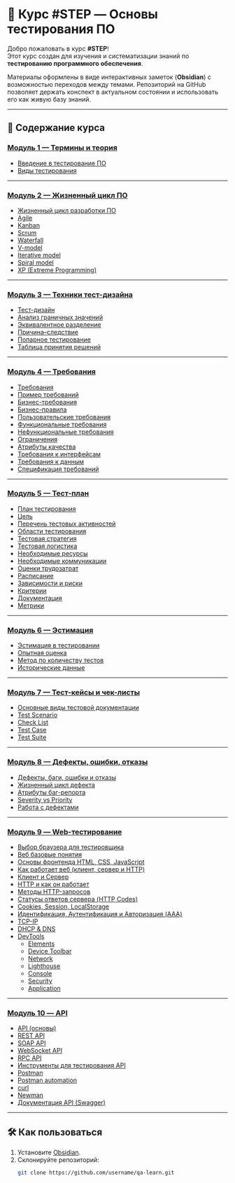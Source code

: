 # 📘 Курс #STEP — Основы тестирования ПО

Добро пожаловать в курс **#STEP**!  
Этот курс создан для изучения и систематизации знаний по **тестированию программного обеспечения**.  

Материалы оформлены в виде интерактивных заметок (**Obsidian**) с возможностью переходов между темами. Репозиторий на GitHub позволяет держать конспект в актуальном состоянии и использовать его как живую базу знаний.

---

## 🚀 Содержание курса

### [Модуль 1 — Термины и теория](./Модуль_1_Термины_и_теория)
- [Введение в тестирование ПО](./Модуль_1_Термины_и_теория/1_Введение%20в%20тестирование%20ПО.md)  
- [Виды тестирования](./Модуль_1_Термины_и_теория/2_Виды%20тестирования.md)  

---

### [Модуль 2 — Жизненный цикл ПО](./Модуль_2_Жизненный_цикл_ПО)
- [Жизненный цикл разработки ПО](./Модуль_2_Жизненный_цикл_ПО/1_Жизненный%20цикл%20разработки%20ПО.md)  
- [Agile](./Модуль_2_Жизненный_цикл_ПО/2_Agile.md)  
- [Kanban](./Модуль_2_Жизненный_цикл_ПО/4_Kanban.md)  
- [Scrum](./Модуль_2_Жизненный_цикл_ПО/3_Scrum.md)  
- [Waterfall](./Модуль_2_Жизненный_цикл_ПО/5_Waterfall.md)  
- [V-model](./Модуль_2_Жизненный_цикл_ПО/10_V-model.md)  
- [Iterative model](./Модуль_2_Жизненный_цикл_ПО/8_Iterative%20model.md)  
- [Spiral model](./Модуль_2_Жизненный_цикл_ПО/9_Spiral%20model.md)  
- [XP (Extreme Programming)](./Модуль_2_Жизненный_цикл_ПО/6_XP%20(eXtreme%20Programming).md)  

---

### [Модуль 3 — Техники тест-дизайна](./Модуль_3_Техники_Тест_дизайна)
- [Тест-дизайн](./Модуль_3_Техники_Тест_дизайна/1_Тест-дизайн.md)  
- [Анализ граничных значений](./Модуль_3_Техники_Тест_дизайна/3_Анализ%20граничных%20значений.md)  
- [Эквивалентное разделение](./Модуль_3_Техники_Тест_дизайна/2_Эквивалентное%20разделение.md)  
- [Причина–следствие](./Модуль_3_Техники_Тест_дизайна/4_Причина%20Следствие.md)  
- [Попарное тестирование](./Модуль_3_Техники_Тест_дизайна/5_Попарное%20тестирование.md)  
- [Таблица принятия решений](./Модуль_3_Техники_Тест_дизайна/6_Таблица%20принятия%20решений.md)  

---

### [Модуль 4 — Требования](./Модуль_4_Требования)
- [Требования](./Модуль_4_Требования/1_Требования.md)  
- [Пример требований](./Модуль_4_Требования/1,5_Пример%20Требований.md)  
- [Бизнес-требования](./Модуль_4_Требования/2_Бизнес-требования.md)  
- [Бизнес-правила](./Модуль_4_Требования/7_Бизнес-правила.md)  
- [Пользовательские требования](./Модуль_4_Требования/3_Пользовательские%20требования.md)  
- [Функциональные требования](./Модуль_4_Требования/4_Функциональные%20требования.md)  
- [Нефункциональные требования](./Модуль_4_Требования/5_Нефункциональные%20требования.md)  
- [Ограничения](./Модуль_4_Требования/6_Ограничения.md)  
- [Атрибуты качества](./Модуль_4_Требования/8_Атрибуты%20качества.md)  
- [Требования к интерфейсам](./Модуль_4_Требования/9_Требования%20к%20интерфейсам.md)  
- [Требования к данным](./Модуль_4_Требования/10_Требования%20к%20данным.md)  
- [Спецификация требований](./Модуль_4_Требования/11_Спецификация%20требований.md)  

---

### [Модуль 5 — Тест-план](./Модуль_5_Тест_план)
- [План тестирования](./Модуль_5_Тест_план/1_План%20тестирования.md)  
- [Цель](./Модуль_5_Тест_план/2_Цель.md)  
- [Перечень тестовых активностей](./Модуль_5_Тест_план/3_Перечень%20тестовых%20активностей.md)  
- [Области тестирования](./Модуль_5_Тест_план/4_Области%20тестирования.md)  
- [Тестовая стратегия](./Модуль_5_Тест_план/5_Тестовая%20стратегия.md)  
- [Тестовая логистика](./Модуль_5_Тест_план/6_Тестовая%20логистика.md)  
- [Необходимые ресурсы](./Модуль_5_Тест_план/7_Необходимые%20ресурсы.md)  
- [Необходимые коммуникации](./Модуль_5_Тест_план/8_Необходимые%20коммуникации.md)  
- [Оценки трудозатрат](./Модуль_5_Тест_план/9_Оценки%20трудозатрат.md)  
- [Расписание](./Модуль_5_Тест_план/10_Расписание.md)  
- [Зависимости и риски](./Модуль_5_Тест_план/11_Зависимости%20и%20риски.md)  
- [Критерии](./Модуль_5_Тест_план/12_Критерии.md)  
- [Документация](./Модуль_5_Тест_план/13_Документация.md)  
- [Метрики](./Модуль_5_Тест_план/14_Метрики.md)  

---

### [Модуль 6 — Эстимация](./Модуль_6_Эстимация)
- [Эстимация в тестировании](./Модуль_6_Эстимация/1_Эстимация%20в%20тестировании.md)  
- [Опытная оценка](./Модуль_6_Эстимация/2_Опытная%20оценка.md)  
- [Метод по количеству тестов](./Модуль_6_Эстимация/3_Метод%20по%20количеству%20тестов.md)  
- [Исторические данные](./Модуль_6_Эстимация/4_Исторические%20данные.md)  

---

### [Модуль 7 — Тест-кейсы и чек-листы](./Модуль_7_Тест_кейс_и_Чек_лист)
- [Основные виды тестовой документации](./Модуль_7_Тест_кейс_и_Чек_лист/1_Основные%20виды%20тестовой%20документации.md)  
- [Test Scenario](./Модуль_7_Тест_кейс_и_Чек_лист/2_Test%20Scenario.md)  
- [Check List](./Модуль_7_Тест_кейс_и_Чек_лист/3_Check%20List.md)  
- [Test Case](./Модуль_7_Тест_кейс_и_Чек_лист/4_Test%20Case.md)  
- [Test Suite](./Модуль_7_Тест_кейс_и_Чек_лист/5_Test%20Suite.md)  

---

### [Модуль 8 — Дефекты, ошибки, отказы](./Модуль_8_Дефекты_Ошибки_Отказы)
- [Дефекты, баги, ошибки и отказы](./Модуль_8_Дефекты_Ошибки_Отказы/1_Дефекты,%20баги,%20ошибки%20и%20отказы.md)  
- [Жизненный цикл дефекта](./Модуль_8_Дефекты_Ошибки_Отказы/2_Жизненный%20цикл%20дефекта.md)  
- [Атрибуты баг-репорта](./Модуль_8_Дефекты_Ошибки_Отказы/3_Атрибуты%20баг-репорта.md)  
- [Severity vs Priority](./Модуль_8_Дефекты_Ошибки_Отказы/4_Severity%20vs%20Priority.md)  
- [Работа с дефектами](./Модуль_8_Дефекты_Ошибки_Отказы/5_Работа%20с%20дефектами.md)  

---

### [Модуль 9 — Web-тестирование](./Модуль_9_WEB)
- [Выбор браузера для тестировщика](./Модуль_9_WEB/1_Выбор%20браузера%20для%20тестировщика.md)  
- [Веб базовые понятия](./Модуль_9_WEB/2_Веб%20Базовые%20понятия.md)  
- [Основы фронтенда HTML, CSS, JavaScript](./Модуль_9_WEB/3_Основы%20фронтенда%20HTML,%20CSS,%20JavaScript.md)  
- [Как работает веб (клиент, сервер и HTTP)](./Модуль_9_WEB/4_Как%20работает%20веб%20клиент,%20сервер%20и%20HTTP.md)  
- [Клиент и Сервер](./Модуль_9_WEB/5_Клиент%20и%20Сервер.md)  
- [HTTP и как он работает](./Модуль_9_WEB/6_HTTP%20и%20как%20он%20работает.md)  
- [Методы HTTP-запросов](./Модуль_9_WEB/7_Методы%20HTTP-запросов.md)  
- [Статусы ответов сервера (HTTP Codes)](./Модуль_9_WEB/8_Статусы%20ответов%20сервера%20(HTTP%20Codes).md)  
- [Cookies, Session, LocalStorage](./Модуль_9_WEB/9_Cookies,%20Session,%20LocalStorage.md)  
- [Идентификация, Аутентификация и Авторизация (AAA)](./Модуль_9_WEB/10_Идентификация,%20Аутентификация%20и%20Авторизация%20(AAA).md)  
- [TCP-IP](./Модуль_9_WEB/11_TCP-IP.md)  
- [DHCP & DNS](./Модуль_9_WEB/12_DHCP%20&%20DNS.md)  
- [DevTools](./Модуль_9_WEB/13_DevTools.md)  
  - [Elements](./Модуль_9_WEB/13.1_Elements.md)  
  - [Device Toolbar](./Модуль_9_WEB/13.2_Device%20Toolbar.md)  
  - [Network](./Модуль_9_WEB/13.3_Network.md)  
  - [Lighthouse](./Модуль_9_WEB/13.4_Lighthouse.md)  
  - [Console](./Модуль_9_WEB/13.5_Console.md)  
  - [Security](./Модуль_9_WEB/13.6_Security.md)  
  - [Application](./Модуль_9_WEB/13.7_Application.md)  

---

### [Модуль 10 — API](./Модуль_10_API)
- [API (основы)](./Модуль_10_API/0_API.md)  
- [REST API](./Модуль_10_API/1_REST_API.md)  
- [SOAP API](./Модуль_10_API/2_SOAP_API.md)  
- [WebSocket API](./Модуль_10_API/3_WebSocket_API.md)  
- [RPC API](./Модуль_10_API/4_RPC_API.md)  
- [Инструменты для тестирования API](./Модуль_10_API/5_Инструменты_для_тестирования_API.md)  
- [Postman](./Модуль_10_API/5.1_Postman.md)  
- [Postman automation](./Модуль_10_API/5.2_Postman%20automation.md)  
- [curl](./Модуль_10_API/5.3_curl.md)  
- [Newman](./Модуль_10_API/5.4_Newman.md)  
- [Документация API (Swagger)](./Модуль_10_API/6_Документация_API_(Swagger).md)  

---

## 🛠 Как пользоваться
1. Установите [Obsidian](https://obsidian.md/).  
2. Склонируйте репозиторий:  
   ```bash
   git clone https://github.com/username/qa-learn.git
